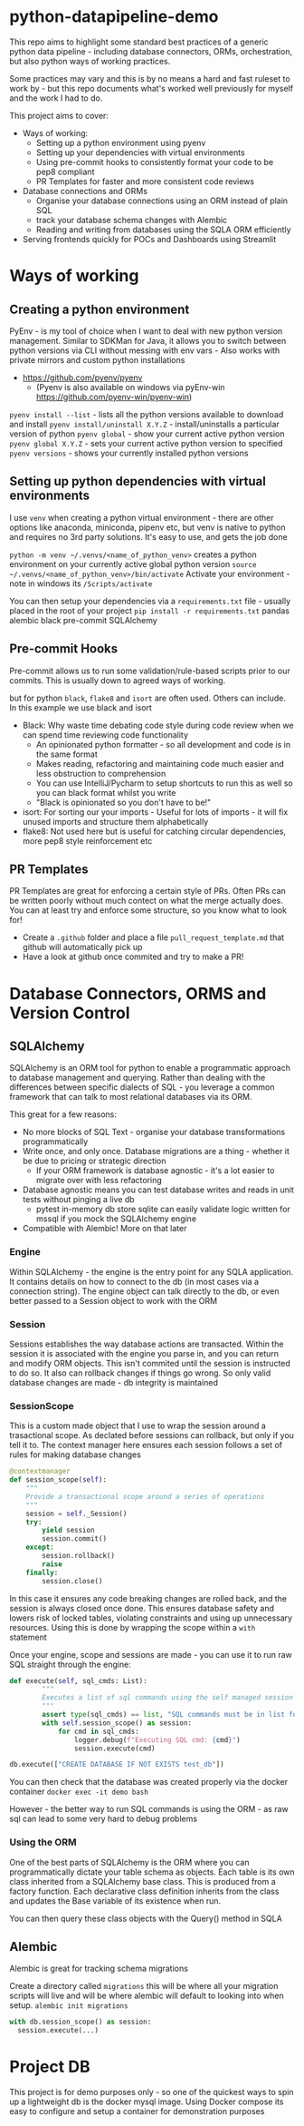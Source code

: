 # python-datapipeline-demo

This repo aims to highlight some standard best practices of a generic python data pipeline - including database connectors, ORMs, orchestration, but also 
python ways of working practices.

Some practices may vary and this is by no means a hard and fast ruleset to work by - but this repo documents what's worked well previously for myself and the work
I had to do.

This project aims to cover:
* Ways of working:
  * Setting up a python environment using pyenv
  * Setting up your dependencies with virtual environments
  * Using pre-commit hooks to consistently format your code to be pep8 compliant
  * PR Templates for faster and more consistent code reviews 
* Database connections and ORMs
  * Organise your database connections using an ORM instead of plain SQL
  * track your database schema changes with Alembic
  * Reading and writing from databases using the SQLA ORM efficiently
* Serving frontends quickly for POCs and Dashboards using Streamlit

# Ways of working

## Creating a python environment 

PyEnv - is my tool of choice when I want to deal with new python version management. Similar to SDKMan for Java, 
it allows you to switch between python versions via CLI without messing with env vars - Also works with private mirrors and 
custom python installations

* https://github.com/pyenv/pyenv  
  * (Pyenv is also available on windows via pyEnv-win https://github.com/pyenv-win/pyenv-win)

`pyenv install --list` - lists all the python versions available to download and install
`pyenv install/uninstall X.Y.Z` - install/uninstalls a particular version of python
`pyenv global` - show your current active python version
`pyenv global X.Y.Z` - sets your current active python version to specified
`pyenv versions` - shows your currently installed python versions

## Setting up python dependencies with virtual environments

I use `venv` when creating a python virtual environment - there are other options like anaconda, miniconda, pipenv etc, but venv is
native to python and requires no 3rd party solutions. It's easy to use, and gets the job done 

`python -m venv ~/.venvs/<name_of_python_venv>` creates a python environment on your currently active global python version
`source ~/.venvs/<name_of_python_venv>/bin/activate` Activate your environment - note in windows its `/Scripts/activate`

You can then setup your dependencies via a `requirements.txt` file - usually placed in the root of your project
`pip install -r requirements.txt`
pandas alembic black pre-commit SQLAlchemy

## Pre-commit Hooks
Pre-commit allows us to run some validation/rule-based scripts prior to our commits. This is usually down to agreed ways of working.

but for python `black`, `flake8` and `isort` are often used. Others can include. In this example we use black and isort  

* Black: Why waste time debating code style during code review when we can spend time reviewing code functionality
  * An opinionated python formatter - so all development and code is in the same format
  * Makes reading, refactoring and maintaining code much easier and less obstruction to comprehension
  * You can use IntelliJ/Pycharm to setup shortcuts to run this as well so you can black format whilst you write
  * "Black is opinionated so you don't have to be!"
* isort: For sorting our your imports - Useful for lots of imports - it will fix unused imports and structure them alphabetically
* flake8: Not used here but is useful for catching circular dependencies, more pep8 style reinforcement etc

## PR Templates 

PR Templates are great for enforcing a certain style of PRs. Often PRs can be written poorly without much contect on what
the merge actually does. You can at least try and enforce some structure, so you know what to look for!

* Create a `.github` folder and place a file `pull_request_template.md` that github will automatically pick up
* Have a look at github once commited and try to make a PR!

# Database Connectors, ORMS and Version Control

## SQLAlchemy
SQLAlchemy is an ORM tool for python to enable a programmatic approach to database management and querying. Rather
than dealing with the differences between specific dialects of SQL - you leverage a common framework that can talk to 
most relational databases via its ORM. 

This great for a few reasons:
* No more blocks of SQL Text - organise your database transformations programmatically 
* Write once, and only once. Database migrations are a thing - whether it be due to pricing or strategic direction
  * If your ORM framework is database agnostic - it's a lot easier to migrate over with less refactoring
* Database agnostic means you can test database writes and reads in unit tests without pinging a live db
  * pytest in-memory db store sqlite can easily validate logic written for mssql if you mock the SQLAlchemy engine
* Compatible with Alembic! More on that later

### Engine
Within SQLAlchemy - the engine is the entry point for any SQLA application. It contains details on how to connect to the db
(in most cases via a connection string). The engine object can talk directly to the db, or even better passed to a Session object
to work with the ORM
### Session
Sessions establishes the way database actions are transacted. Within the session it is associated with the engine you parse in,
and you can return and modify ORM objects. This isn't commited until the session is instructed to do so. 
It also can rollback changes if things go wrong. So only valid database changes are made - db integrity is maintained
### SessionScope
This is a custom made object that I use to wrap the session around a trasactional scope. As declated before sessions can rollback,
but only if you tell it to. The context manager here ensures each session follows a set of rules for making database changes  

```python
@contextmanager
def session_scope(self):
    """
    Provide a transactional scope around a series of operations
    """
    session = self._Session()
    try:
        yield session
        session.commit()
    except:
        session.rollback()
        raise
    finally:
        session.close()
```

In this case it ensures any code breaking changes are rolled back, and the session is always closed once done. This ensures
database safety and lowers risk of locked tables, violating constraints and using up unnecessary resources. Using this is done by 
wrapping the scope within a `with` statement  

Once your engine, scope and sessions are made - you can use it to run raw SQL straight through the engine:
```python
def execute(self, sql_cmds: List):
        """
        Executes a list of sql commands using the self managed session
        """
        assert type(sql_cmds) == list, "SQL commands must be in list format"
        with self.session_scope() as session:
            for cmd in sql_cmds:
                logger.debug(f"Executing SQL cmd: {cmd}")
                session.execute(cmd)

db.execute(["CREATE DATABASE IF NOT EXISTS test_db"])
```

You can then check that the database was created properly via the docker container
`docker exec -it demo bash`

However - the better way to run SQL commands is using the ORM - as raw sql can lead to some very hard to debug problems

### Using the ORM

One of the best parts of SQLAlchemy is the ORM where you can programmatically dictate your table schema as objects. Each table is
its own class inherited from a SQLAlchemy base class. This is produced from a factory function. Each declarative class definition inherits 
from the class and updates the Base variable of its existence when run. 

You can then query these class objects with the Query() method in SQLA

## Alembic 

Alembic is great for tracking schema migrations

Create a directory called `migrations` this will be where all your migration scripts will live and will be where alembic will
default to looking into when setup.
`alembic init migrations`

```python 
with db.session_scope() as session:
  session.execute(...)
```




# Project DB

This project is for demo purposes only - so one of the quickest ways to spin up a lightweight db is the docker mysql image.
Using Docker compose its easy to configure and setup a container for demonstration purposes


